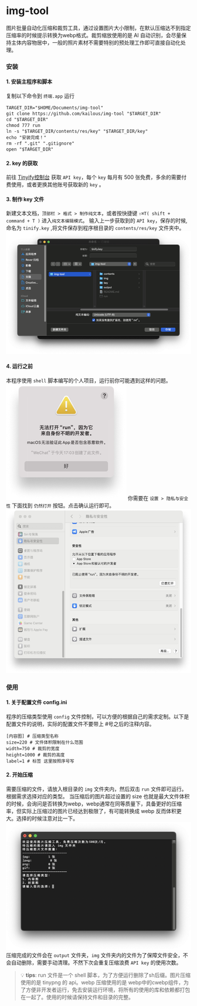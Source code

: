 # img-tool
图片批量自动化压缩和裁剪工具，通过设置图片大小限制，在默认压缩达不到指定压缩率的时候提示转换为webp格式。裁剪缩放使用的是 AI 自动识别，会尽量保持主体内容物居中，一般的照片素材不需要特别的预处理工作即可直接自动化处理。
### 安装
#### 1. 安装主程序和脚本
复制以下命令到 `终端.app` 运行
```shell
TARGET_DIR="$HOME/Documents/img-tool"
git clone https://github.com/kailous/img-tool "$TARGET_DIR"
cd "$TARGET_DIR"
chmod 777 run
ln -s "$TARGET_DIR/contents/res/key" "$TARGET_DIR/key"
echo "安装完成！"
rm -rf ".git" ".gitignore"
open "$TARGET_DIR"
```
#### 2. key 的获取
前往 [Tinyify控制台](https://tinify.com/dashboard/api) 获取 `API key`，每个 `key` 每月有 500 张免费，多余的需要付费使用，或者更换其他账号获取新的 `key` 。

#### 3. 制作 key 文件
新建文本文档，`顶部栏 > 格式 > 制作纯文本`，或者按快捷键 `⇧⌘T( shift + command + T )` 进入`纯文本编辑模式`。
输入上一步获取到的 `API key`，保存的时候,命名为 `tinify.key` ,将文件保存到程序根目录的 `contents/res/key` 文件夹中。
![保存tinify.key文件到 key文件夹](.README/保存key文件.png)

#### 4. 运行之前
本程序使用 `shell` 脚本编写的个人项目，运行前你可能遇到这样的问题。
![不明开发者](.README/不明开发者.png)
你需要在 `设置 > 隐私与安全性` 下面找到 `仍然打开` 按钮。点击确认运行即可。
![仍然打开](.README/解决方法.png)
### 使用
#### 1. 关于配置文件 config.ini
程序的压缩类型使用 `config` 文件控制，可以方便的根据自己的需求定制。以下是配置文件的说明，实际的配置文件不要带上 #号之后的注释内容。

```shell
[内容图] # 压缩类型名称
size=220 # 文件体积限制在什么范围
width=750 # 裁剪的宽度
height=1000 # 裁剪的高度
label=1 # 标签 这里按照序号写
```
#### 2. 开始压缩
需要压缩的文件，请放入根目录的 `img` 文件夹内，然后双击 `run` 文件即可运行。根据需求选择对应的类型。
当压缩后的图片超过设置的 size 也就是最大文件体积的时候，会询问是否转换为webp，webp通常在同等质量下，具备更好的压缩率，但实际上压缩过的图片已经达到极限了，有可能转换成 webp 反而体积更大。选择的时候注意对比一下。
![run](.README/run.png)
压缩完成的文件会在 `output` 文件夹，`img` 文件夹内的文件为了保障文件安全，不会自动删除，需要手动清理。不然下次会重复压缩浪费 `API key` 的使用次数。

> 💡 **tips**: run 文件是一个 shell 脚本，为了方便运行删除了sh后缀。图片压缩使用的是 tinypng 的 api。webp 压缩使用的是 webp中的cwebp组件，为了方便非开发者运行，免去安装运行环境，将所有的使用的库和依赖都打包在一起了。使用的时候请保持文件和目录的完整。